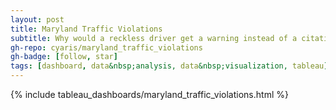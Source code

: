 ```yaml
---
layout: post
title: Maryland Traffic Violations
subtitle: Why would a reckless driver get a warning instead of a citation?
gh-repo: cyaris/maryland_traffic_violations
gh-badge: [follow, star]
tags: [dashboard, data&nbsp;analysis, data&nbsp;visualization, tableau]
---
```


{% include tableau_dashboards/maryland_traffic_violations.html %}
